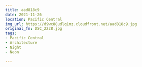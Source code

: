 ```yaml
---
title: aad818c9
date: 2021-11-26
location: Pacific Central
img_url: https://d9wc88udlq1mz.cloudfront.net/aad818c9.jpg
original_fn: DSC_2228.jpg
tags:
- Pacific Central
- Architecture
- Night
- Neon

---
```


